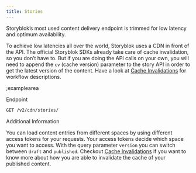 ```yaml
---
title: Stories
---
```


Storyblok’s most used content delivery endpoint is trimmed for low latency and optimum availability.

To achieve low latencies all over the world, Storyblok uses a CDN in front of the API. The official Storyblok SDKs already take care of cache invalidation, so you don’t have to. But if you are doing the API calls on your own, you will need to append the `cv` (cache version) parameter to the story API in order to get the latest version of the content. Have a look at [Cache Invalidations](#topics/cache-invalidation) for workflow descriptions.

;examplearea

Endpoint

```bash
GET /v2/cdn/stories/
```

Additional Information

You can load content entries from different spaces by using different access tokens for your requests. Your access tokens decide which space you want to access. With the query parameter `version` you can switch between `draft` and `published`. Checkout [Cache Invalidations](#topics/cache-invalidation) if you want to know more about how you are able to invalidate the cache of your published content.
